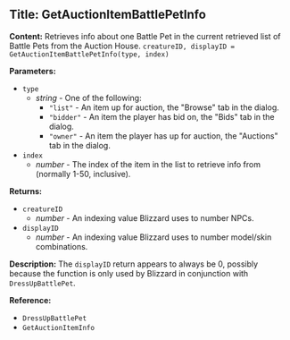 ## Title: GetAuctionItemBattlePetInfo

**Content:**
Retrieves info about one Battle Pet in the current retrieved list of Battle Pets from the Auction House.
`creatureID, displayID = GetAuctionItemBattlePetInfo(type, index)`

**Parameters:**
- `type`
  - *string* - One of the following:
    - `"list"` - An item up for auction, the "Browse" tab in the dialog.
    - `"bidder"` - An item the player has bid on, the "Bids" tab in the dialog.
    - `"owner"` - An item the player has up for auction, the "Auctions" tab in the dialog.
- `index`
  - *number* - The index of the item in the list to retrieve info from (normally 1-50, inclusive).

**Returns:**
- `creatureID`
  - *number* - An indexing value Blizzard uses to number NPCs.
- `displayID`
  - *number* - An indexing value Blizzard uses to number model/skin combinations.

**Description:**
The `displayID` return appears to always be 0, possibly because the function is only used by Blizzard in conjunction with `DressUpBattlePet`.

**Reference:**
- `DressUpBattlePet`
- `GetAuctionItemInfo`
